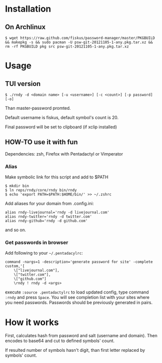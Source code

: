# Installation

## On Archlinux

    $ wget https://raw.github.com/fiskus/password-manager/master/PKGBUILD && makepkg -s && sudo pacman -U psw-git-20121105-1-any.pkg.tar.xz && rm -rf PKGBUILD pkg src psw-git-20121105-1-any.pkg.tar.xz

# Usage

## TUI version

	$ ./rndy -d <domain name> [-u <username>] [-c <count>] [-p password] [-o]

Than master-password promted.

Default username is fiskus, default symbol's count is 20.

Final password will be set to clipboard (if xclip installed)

## HOW-TO use it with fun

Dependencies: zsh, Firefox with Pentadactyl or Vimperator

### Alias

Make symbolic link for this script and add to $PATH

	$ mkdir bin
	$ ln reps/rndy/core/rndy bin/rndy
	$ echo 'export PATH=$PATH:$HOME/bin/' >> ~/.zshrc

Add aliases for your domain from .config.ini:

	alias rndy-livejournal='rndy -d livejournal.com'
	alias rndy-twitter='rndy -d twitter.com'
	alias rndy-github='rndy -d github.com'

and so on.

### Get passwords in browser

Add following to your `~/.pentadacylrc`:

	command -nargs=1 -description='generate password for site' -complete custom,'[
		\["livejournal.com"],
		\["twitter.com"],
		\["github.com"]
		\rndy ! rndy -d <args>

execute `:source .pentadactylrc` to load updated config, type command `:rndy` and press `Space`. You will see completion list with your sites where you need passwords. Passwords should be previously generated in pairs.

# How it works

First, calculates hash from password and salt (username and domain). Then encodes to base64 and cut to defined symbols' count.

If resulted number of symbols hasn't digit, than first letter replaced by symbols' count.
